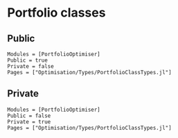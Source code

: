 # Portfolio classes

## Public

```@autodocs
Modules = [PortfolioOptimiser]
Public = true
Private = false
Pages = ["Optimisation/Types/PortfolioClassTypes.jl"]
```

## Private

```@autodocs
Modules = [PortfolioOptimiser]
Public = false
Private = true
Pages = ["Optimisation/Types/PortfolioClassTypes.jl"]
```
